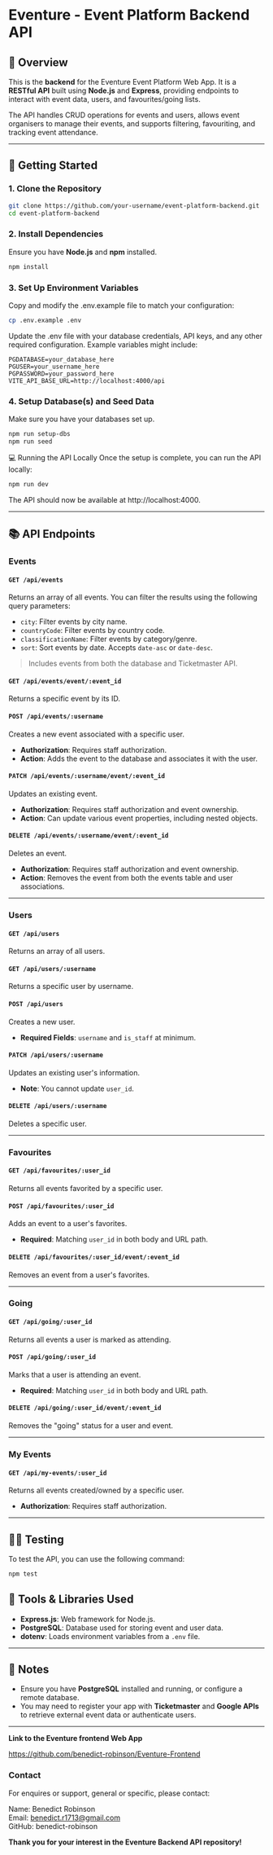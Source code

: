 # Eventure - Event Platform Backend API

## 🧩 Overview

This is the **backend** for the Eventure Event Platform Web App. It is a **RESTful API** built using **Node.js** and **Express**, providing endpoints to interact with event data, users, and favourites/going lists.

The API handles CRUD operations for events and users, allows event organisers to manage their events, and supports filtering, favouriting, and tracking event attendance.

---

## 🚀 Getting Started

### 1. Clone the Repository

```bash
git clone https://github.com/your-username/event-platform-backend.git
cd event-platform-backend
```
### 2. Install Dependencies

Ensure you have **Node.js** and **npm** installed.

```bash
npm install
```
### 3. Set Up Environment Variables

Copy and modify the .env.example file to match your configuration:

```bash
cp .env.example .env
```
Update the .env file with your database credentials, API keys, and any other required configuration. Example variables might include:
```env
PGDATABASE=your_database_here
PGUSER=your_username_here
PGPASSWORD=your_password_here
VITE_API_BASE_URL=http://localhost:4000/api
```
### 4. Setup Database(s) and Seed Data

Make sure you have your databases set up.

```bash
npm run setup-dbs
npm run seed
```

💻 Running the API Locally
Once the setup is complete, you can run the API locally:

```bash
npm run dev
```
The API should now be available at http://localhost:4000.

---

## 📚 API Endpoints

### **Events**

#### `GET /api/events`

Returns an array of all events. You can filter the results using the following query parameters:

- `city`: Filter events by city name.
- `countryCode`: Filter events by country code.
- `classificationName`: Filter events by category/genre.
- `sort`: Sort events by date. Accepts `date-asc` or `date-desc`.

> Includes events from both the database and Ticketmaster API.

#### `GET /api/events/event/:event_id`

Returns a specific event by its ID.

#### `POST /api/events/:username`

Creates a new event associated with a specific user.

- **Authorization**: Requires staff authorization.
- **Action**: Adds the event to the database and associates it with the user.

#### `PATCH /api/events/:username/event/:event_id`

Updates an existing event.

- **Authorization**: Requires staff authorization and event ownership.
- **Action**: Can update various event properties, including nested objects.

#### `DELETE /api/events/:username/event/:event_id`

Deletes an event.

- **Authorization**: Requires staff authorization and event ownership.
- **Action**: Removes the event from both the events table and user associations.

---

### **Users**

#### `GET /api/users`

Returns an array of all users.

#### `GET /api/users/:username`

Returns a specific user by username.

#### `POST /api/users`

Creates a new user.

- **Required Fields**: `username` and `is_staff` at minimum.

#### `PATCH /api/users/:username`

Updates an existing user's information.

- **Note**: You cannot update `user_id`.

#### `DELETE /api/users/:username`

Deletes a specific user.

---

### **Favourites**

#### `GET /api/favourites/:user_id`

Returns all events favorited by a specific user.

#### `POST /api/favourites/:user_id`

Adds an event to a user's favorites.

- **Required**: Matching `user_id` in both body and URL path.

#### `DELETE /api/favourites/:user_id/event/:event_id`

Removes an event from a user's favorites.

---

### **Going**

#### `GET /api/going/:user_id`

Returns all events a user is marked as attending.

#### `POST /api/going/:user_id`

Marks that a user is attending an event.

- **Required**: Matching `user_id` in both body and URL path.

#### `DELETE /api/going/:user_id/event/:event_id`

Removes the "going" status for a user and event.

---

### **My Events**

#### `GET /api/my-events/:user_id`

Returns all events created/owned by a specific user.

- **Authorization**: Requires staff authorization.

---

## 🧑‍💻 Testing

To test the API, you can use the following command:

```bash
npm test
```

## 🔧 Tools & Libraries Used

- **Express.js**: Web framework for Node.js.
- **PostgreSQL**: Database used for storing event and user data.
- **dotenv**: Loads environment variables from a `.env` file.

---

## 📝 Notes

- Ensure you have **PostgreSQL** installed and running, or configure a remote database.
- You may need to register your app with **Ticketmaster** and **Google APIs** to retrieve external event data or authenticate users.

---

**Link to the Eventure frontend Web App**

https://github.com/benedict-robinson/Eventure-Frontend



### Contact

For enquires or support, general or specific, please contact:

Name: Benedict Robinson <br />
Email: benedict.r1713@gmail.com <br />
GitHub: benedict-robinson <br />


**Thank you for your interest in the Eventure Backend API repository!**


